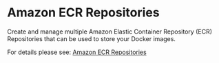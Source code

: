 # Amazon ECR Repositories

Create and manage multiple Amazon Elastic Container Repository (ECR) Repositories that can be used to store your Docker images.

For details please see: [Amazon ECR Repositories](https://github.com/gruntwork-io/terraform-aws-service-catalog/tree/master/modules/data-stores/ecr-repos/README.adoc)


<!-- ##DOCS-SOURCER-START
{"sourcePlugin":"Service Catalog Reference","hash":"084628c9374f50a9741660066b3c5005"}
##DOCS-SOURCER-END -->
